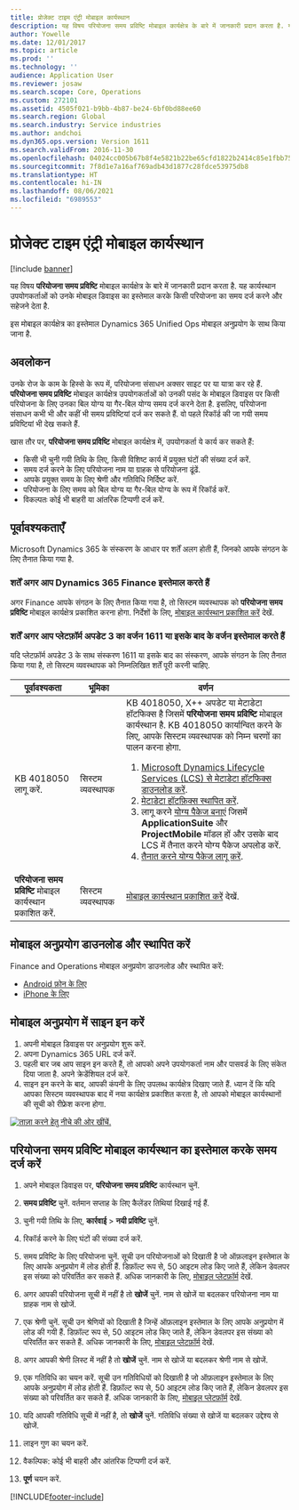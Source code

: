 ```yaml
---
title: प्रोजेक्ट टाइम एंट्री मोबाइल कार्यस्थान
description: यह विषय परियोजना समय प्रविष्टि मोबाइल कार्यक्षेत्र के बारे में जानकारी प्रदान करता है. यह कार्यस्थान उपयोगकर्ताओं को उनके मोबाइल डिवाइस का इस्तेमाल करके किसी परियोजना का समय दर्ज करने और सहेजने देता है.
author: Yowelle
ms.date: 12/01/2017
ms.topic: article
ms.prod: ''
ms.technology: ''
audience: Application User
ms.reviewer: josaw
ms.search.scope: Core, Operations
ms.custom: 272101
ms.assetid: 4505f021-b9bb-4b87-be24-6bf0bd88ee60
ms.search.region: Global
ms.search.industry: Service industries
ms.author: andchoi
ms.dyn365.ops.version: Version 1611
ms.search.validFrom: 2016-11-30
ms.openlocfilehash: 04024cc005b67b8f4e5821b22be65cfd1822b2414c85e1fbb75c3b2ac4339dc4
ms.sourcegitcommit: 7f8d1e7a16af769adb43d1877c28fdce53975db8
ms.translationtype: HT
ms.contentlocale: hi-IN
ms.lasthandoff: 08/06/2021
ms.locfileid: "6989553"
---
```

# <a name="project-time-entry-mobile-workspace"></a>प्रोजेक्ट टाइम एंट्री मोबाइल कार्यस्थान

[!include [banner](../includes/banner.md)]

यह विषय **परियोजना समय प्रविष्टि** मोबाइल कार्यक्षेत्र के बारे में जानकारी प्रदान करता है. यह कार्यस्थान उपयोगकर्ताओं को उनके मोबाइल डिवाइस का इस्तेमाल करके किसी परियोजना का समय दर्ज करने और सहेजने देता है.

इस मोबाइल कार्यक्षेत्र का इस्तेमाल Dynamics 365 Unified Ops मोबाइल अनुप्रयोग के साथ किया जाना है. 

## <a name="overview"></a>अवलोकन
उनके रोज के काम के हिस्से के रूप में, परियोजना संसाधन अक्सर साइट पर या यात्रा कर रहे हैं. **परियोजना समय प्रविष्टि** मोबाइल कार्यक्षेत्र उपयोगकर्ताओं को उनकी पसंद के मोबाइल डिवाइस पर किसी परियोजना के लिए उनका बिल योग्य या गैर-बिल योग्य समय दर्ज करने देता है. इसलिए, परियोजना संसाधन कभी भी और कहीं भी समय प्रविष्टियां दर्ज कर सकते हैं. वो पहले रिकॉर्ड की जा गयी समय प्रविष्टियां भी देख सकते हैं. 

खास तौर पर, **परियोजना समय प्रविष्टि** मोबाइल कार्यक्षेत्र में, उपयोगकर्ता ये कार्य कर सकते हैं:

-   किसी भी चुनी गयी तिथि के लिए, किसी विशिष्ट कार्य में प्रयुक्त घंटों की संख्या दर्ज करें.
-   समय दर्ज करने के लिए परियोजना नाम या ग्राहक से परियोजना ढूंढें.
-   आपके प्रयुक्त समय के लिए श्रेणी और गतिविधि निर्दिष्ट करें.
-   परियोजना के लिए समय को बिल योग्य या गैर-बिल योग्य के रूप में रिकॉर्ड करें.
-   विकल्पतः कोई भी बाहरी या आंतरिक टिप्पणी दर्ज करें.

## <a name="prerequisites"></a>पूर्वावश्यकताएँ
Microsoft Dynamics 365 के संस्करण के आधार पर शर्तें अलग होती हैं, जिनको आपके संगठन के लिए तैनात किया गया है.

### <a name="prerequisites-if-you-use-dynamics-365-finance"></a>शर्तें अगर आप Dynamics 365 Finance इस्तेमाल करते हैं
अगर Finance आपके संगठन के लिए तैनात किया गया है, तो सिस्टम व्यवस्थापक को **परियोजना समय प्रविष्टि** मोबाइल कार्यक्षेत्र प्रकाशित करना होगा. निर्देशों के लिए, [मोबाइल कार्यस्थान प्रकाशित करें](/dynamics365/fin-ops-core/dev-itpro/mobile-apps/publish-mobile-workspace) देखें.

### <a name="prerequisites-if-you-use-version-1611-with-platform-update-3-or-later"></a>शर्तें अगर आप प्लेटफ़ॉर्म अपडेट 3 का वर्जन 1611 या इसके बाद के वर्जन इस्तेमाल करते हैं
यदि प्लेटफ़ॉर्म अपडेट 3 के साथ संस्करण 1611 या इसके बाद का संस्करण, आपके संगठन के लिए तैनात किया गया है, तो सिस्टम व्यवस्थापक को निम्नलिखित शर्तें पूरी करनी चाहिए. 

<table>
<thead>
<tr class="header">
<th>पूर्वावश्यकता</th>
<th>भूमिका</th>
<th>वर्णन</th>
</tr>
</thead>
<tbody>
<tr class="odd">

<td>KB 4018050 लागू करें.</td>
<td>सिस्टम व्यवस्थापक</td>
<td>KB 4018050, X++ अपडेट या मेटाडेटा हॉटफिक्स है जिसमें <strong>परियोजना समय प्रविष्टि</strong> मोबाइल कार्यस्थान है. KB 4018050 कार्यान्वित करने के लिए, आपके सिस्टम व्यवस्थापक को निम्न चरणों का पालन करना होगा.
<ol>
<li><a href="/dynamics365/fin-ops-core/dev-itpro/migration-upgrade/download-hotfix-lcs">Microsoft Dynamics Lifecycle Services (LCS) से मेटाडेटा हॉटफिक्स डाउनलोड करें</a>.</li>
<li><a href="/dynamics365/fin-ops-core/dev-itpro/migration-upgrade/install-metadata-hotfix-package">मेटाडेटा हॉटफ़िक्स स्थापित करें</a>.</li>
<li>लागू करने <a href="/dynamics365/fin-ops-core/dev-itpro/deployment/create-apply-deployable-package">योग्य पैकेज बनाएं</a> जिसमें <strong>ApplicationSuite</strong> और <strong>ProjectMobile</strong> मॉडल हों और उसके बाद LCS में तैनात करने योग्य पैकेज अपलोड करें.</li>
<li><a href="/dynamics365/fin-ops-core/dev-itpro/deployment/apply-deployable-package-system">तैनात करने योग्य पैकेज लागू करें</a>.</li>

</ol></td>
</tr>
<tr class="even">
<td><strong>परियोजना समय प्रविष्टि</strong> मोबाइल कार्यस्थान प्रकाशित करें.</td>
<td>सिस्टम व्यवस्थापक</td>
<td><a href="/dynamics365/fin-ops-core/dev-itpro/mobile-apps/publish-mobile-workspace">मोबाइल कार्यस्थान प्रकाशित करें</a> देखें.</td>
</tr>
</tbody>
</table>

## <a name="download-and-install-the-mobile-app"></a>मोबाइल अनुप्रयोग डाउनलोड और स्थापित करें

Finance and Operations मोबाइल अनुप्रयोग डाउनलोड और स्थापित करें:

-   [Android फ़ोन के लिए](https://go.microsoft.com/fwlink/?linkid=850662)
-   [iPhone के लिए](https://go.microsoft.com/fwlink/?linkid=850663)

## <a name="sign-in-to-the-mobile-app"></a>मोबाइल अनुप्रयोग में साइन इन करें
1.  अपनी मोबाइल डिवाइस पर अनुप्रयोग शुरू करें.
2.  अपना Dynamics 365 URL दर्ज करें.
3.  पहली बार जब आप साइन इन करते हैं, तो आपको अपने उपयोगकर्ता नाम और पासवर्ड के लिए संकेत दिया जाता है. अपने क्रेडेंशियल दर्ज करें.
4.  साइन इन करने के बाद, आपकी कंपनी के लिए उपलब्ध कार्यक्षेत्र दिखाए जाते हैं. ध्यान दें कि यदि आपका सिस्टम व्यवस्थापक बाद में नया कार्यक्षेत्र प्रकाशित करता है, तो आपको मोबाइल कार्यस्थानों की सूची को रीफ्रेश करना होगा.

[![ताज़ा करने हेतु नीचे की ओर खींचें.](./media/pull-to-refresh-list-of-workspaces-183x300.png)](./media/pull-to-refresh-list-of-workspaces.png)

## <a name="enter-time-by-using-the-project-time-entry-mobile-workspace"></a>परियोजना समय प्रविष्टि मोबाइल कार्यस्थान का इस्तेमाल करके समय दर्ज करें
1.  अपने मोबाइल डिवाइस पर, **परियोजना समय प्रविष्टि** कार्यस्थान चुनें.
2.  **समय प्रविष्टि** चुनें. वर्तमान सप्ताह के लिए कैलेंडर तिथियां दिखाई गई हैं.
3.  चुनी गयी तिथि के लिए, **कार्रवाई** &gt; **नयी प्रविष्टि** चुनें.
4.  रिकॉर्ड करने के लिए घंटों की संख्या दर्ज करें.
5.  समय प्रविष्टि के लिए परियोजना चुनें. सूची उन परियोजनाओं को दिखाती है जो ऑफ़लाइन इस्तेमाल के लिए आपके अनुप्रयोग में लोड होती हैं. डिफ़ॉल्ट रूप से, 50 आइटम लोड किए जाते हैं, लेकिन डेवलपर इस संख्या को परिवर्तित कर सकते हैं. अधिक जानकारी के लिए, [मोबाइल प्लेटफ़ॉर्म](/dynamics365/fin-ops-core/dev-itpro/mobile-apps/mobile-app-home-page) देखें.
6.  अगर आपकी परियोजना सूची में नहीं है तो **खोजें** चुनें. नाम से खोजें या बदलकर परियोजना नाम या ग्राहक नाम से खोजें.
7.  एक श्रेणी चुनें. सूची उन श्रेणियों को दिखाती है जिन्हें ऑफ़लाइन इस्तेमाल के लिए आपके अनुप्रयोग में लोड की गयी हैं. डिफ़ॉल्ट रूप से, 50 आइटम लोड किए जाते हैं, लेकिन डेवलपर इस संख्या को परिवर्तित कर सकते हैं. अधिक जानकारी के लिए, [मोबाइल प्लेटफ़ॉर्म](/dynamics365/fin-ops-core/dev-itpro/mobile-apps/mobile-app-home-page) देखें.
8.  अगर आपकी श्रेणी लिस्ट में नहीं है तो **खोजें** चुनें. नाम से खोजें या बदलकर श्रेणी नाम से खोजें.
9.  एक गतिविधि का चयन करें. सूची उन गतिविधियों को दिखाती है जो ऑफ़लाइन इस्तेमाल के लिए आपके अनुप्रयोग में लोड होती हैं. डिफ़ॉल्ट रूप से, 50 आइटम लोड किए जाते हैं, लेकिन डेवलपर इस संख्या को परिवर्तित कर सकते हैं. अधिक जानकारी के लिए, [मोबाइल प्लेटफ़ॉर्म](/dynamics365/fin-ops-core/dev-itpro/mobile-apps/mobile-app-home-page) देखें.
10. यदि आपकी गतिविधि सूची में नहीं है, तो **खोजें** चुनें. गतिविधि संख्या से खोजें या बदलकर उद्देश्य से खोजें.

11. लाइन गुण का चयन करें.
12. वैकल्पिक: कोई भी बाहरी और आंतरिक टिप्पणी दर्ज करें.
13. **पूर्ण** चयन करें.


[!INCLUDE[footer-include](../includes/footer-banner.md)]